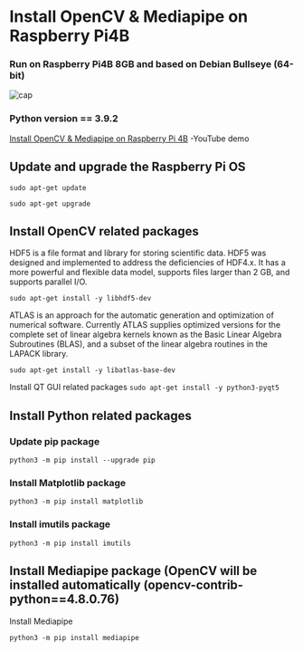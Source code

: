 # Install OpenCV & Mediapipe on Raspberry Pi4B

### Run on Raspberry Pi4B 8GB and based on Debian Bullseye (64-bit)
![cap](https://github.com/kwoksir/install-mediapipe-on-Raspberry-pi-4/assets/61585411/3891a342-865f-4fa5-9dfd-1ae82bd10c87)

### Python version == 3.9.2

[Install OpenCV & Mediapipe on Raspberry Pi 4B](https://www.youtube.com/watch?v=j11CKdGFOWg) -YouTube demo


## Update and upgrade the Raspberry Pi OS
```sudo apt-get update```

```sudo apt-get upgrade```

## Install OpenCV related packages

HDF5 is a file format and library for storing scientific data. HDF5 was designed and implemented to address the deficiencies of HDF4.x. It has a more powerful and flexible data model, supports files larger than 2 GB, and supports parallel I/O.

```sudo apt-get install -y libhdf5-dev```

ATLAS is an approach for the automatic generation and optimization of numerical software. Currently ATLAS supplies optimized versions for the complete set of linear algebra kernels known as the Basic Linear Algebra Subroutines (BLAS), and a subset of the linear algebra routines in the LAPACK library.

```sudo apt-get install -y libatlas-base-dev```

Install QT GUI related packages
```sudo apt-get install -y python3-pyqt5```

## Install Python related packages

### Update pip package

```python3 -m pip install --upgrade pip```

### Install Matplotlib package

```python3 -m pip install matplotlib```

### Install imutils package

```python3 -m pip install imutils```

## Install Mediapipe package (OpenCV will be installed automatically (opencv-contrib-python==4.8.0.76)

Install Mediapipe 

```python3 -m pip install mediapipe```
